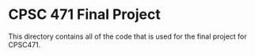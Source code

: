 # CPSC 471 Final Project

This directory contains all of the code that is used for the final project for CPSC471. 